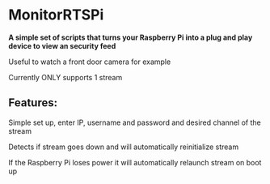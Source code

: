 <h1>MonitorRTSPi</h1>
<b>A simple set of scripts that turns your Raspberry Pi into a plug and play device to view an security feed</b>
<p>Useful to watch a front door camera for example</p>
<p>Currently ONLY supports 1 stream</p>

<h2>Features:</h2>
<p>Simple set up, enter IP, username and password and desired channel of the stream</p>
<p>Detects if stream goes down and will automatically reinitialize stream</p>
<p>If the Raspberry Pi loses power it will automatically relaunch stream on boot up</p>
